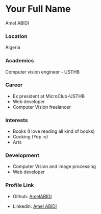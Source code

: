 # Your Full Name

Amel ABIDI

### Location

 Algeria

### Academics

Computer vision engineer - USTHB

### Career

- Ex president at MicroClub-USTHB
- Web developer
- Computer Vision freelancer 

### Interests

- Books (I love reading all kind of books)
- Cooking (Yep :v)
- Arts

### Development

- Computer Vision and image processing
- Web developer

### Profile Link

- Github: [AmelABIDI](https://github.com/AmelABIDI)

- Linkedin: [Amel ABIDI](https://www.linkedin.com/in/amel-abidi-079664151/)

